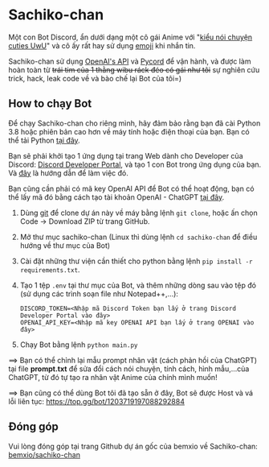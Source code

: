 # Sachiko-chan
Một con Bot Discord, ẩn dưới dạng một cô gái Anime với "[kiểu nói chuyện cuties UwU](https://www.urbandictionary.com/define.php?term=UwU%20Speech)" và cô ấy rất hay sử dụng [emoji](https://vi.wikipedia.org/wiki/Emoticon#Japanese_(kaomoji)) khi nhắn tin.

Sachiko-chan sử dụng [OpenAI's API](https://platform.openai.com/docs/api-reference/chat) và [Pycord](https://pycord.dev) để vận hành, và được làm hoàn toàn từ ~~trái tim của 1 thằng wibu ráck đéo có gái như tôi~~ sự nghiên cứu trick, hack, leak code về và bào chế lại Bot của tôi=)

## How to chạy Bot
Để chạy Sachiko-chan cho riêng mình, hãy đảm bảo rằng bạn đã cài Python 3.8 hoặc phiên bản cao hơn về máy tính hoặc điện thoại của bạn. Bạn có thể tải Python [tại đây](https://www.python.org/downloads/).

Bạn sẽ phải khởi tạo 1 ứng dụng tại trang Web dành cho Developer của Discord: [Discord Developer Portal](https://discord.com/developers/applications), và tạo 1 con Bot trong ứng dụng của bạn. Và [đây](https://discordpy.readthedocs.io/en/stable/discord.html) là hướng dẫn để làm việc đó.

Bạn cũng cần phải có mã key OpenAI API để Bot có thể hoạt động, bạn có thể lấy mã đó bằng cách tạo tài khoản OpenAI - ChatGPT [tại đây](https://beta.openai.com/).

1. Dùng [git](https://git-scm.com/) để clone dự án này về máy bằng lệnh `git clone`, hoặc ấn chọn Code -> Download ZIP từ trang GitHub.
2. Mở thư mục sachiko-chan (Linux thì dùng lệnh `cd sachiko-chan` để điều hướng về thư mục của Bot)
3. Cài đặt những thư viện cần thiết cho python bằng lệnh `pip install -r requirements.txt`.
4. Tạo 1 tệp `.env` tại thư mục của Bot, và thêm những dòng sau vào tệp đó (sử dụng các trình soạn file như Notepad++,...):

    ```
    DISCORD_TOKEN=<Nhập mã Discord Token bạn lấy ở trang Discord Developer Portal vào đây>
    OPENAI_API_KEY=<Nhập mã key OPENAI API bạn lấy ở trang OPENAI vào đây>
    ```

5. Chạy Bot bằng lệnh `python main.py`

==> Bạn có thể chỉnh lại mẫu prompt nhân vật (cách phản hồi của ChatGPT) tại file **prompt.txt** để sửa đổi cách nói chuyện, tính cách, hình mẫu,...của ChatGPT, từ đó tự tạo ra nhân vật Anime của chính mình muốn!

==> Bạn cũng có thể dùng Bot tôi đã tạo sẵn ở đây, Bot sẽ được Host và vá lỗi liên tục: https://top.gg/bot/1203719197088292884

## Đóng góp
Vui lòng đóng góp tại trang Github dự án gốc của bemxio về Sachiko-chan: [bemxio/sachiko-chan](https://github.com/bemxio/sachiko-chan)
